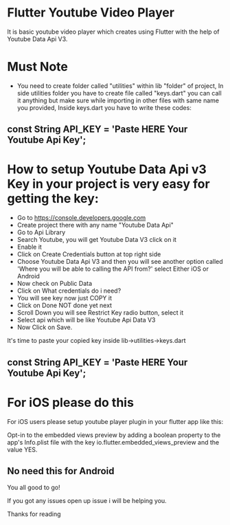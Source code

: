 # Flutter Youtube Video Player 

It is basic youtube video player which creates using Flutter with the help of Youtube Data Api V3.

# Must Note
- You need to create folder called "utilities" within lib "folder" of project, In side utilities folder you have to create file called "keys.dart" you can call it anything but make sure while importing in other files with same name you provided, Inside keys.dart you have to write these codes:

const String API_KEY = 'Paste HERE Your Youtube Api Key';
----------------------------------------------------------

# How to setup Youtube Data Api v3 Key in your project is very easy for getting the key:

-  Go to https://console.developers.google.com
-  Create project there with any name "Youtube Data Api"
-  Go to Api Library
-  Search Youtube, you will get Youtube Data V3 click on it
-  Enable it
-  Click on Create Credentials button at top right side
-  Choose Youtube Data Api V3 and then you will see another option called 'Where you will be able to calling the API from?' select    Either     iOS or Android
-  Now check on Public Data
-  Click on What credentials do i need?
- You will see key now just COPY it
- Click on Done NOT done yet next
- Scroll Down you will see Restrict Key radio button, select it
- Select api which will be like Youtube Api Data V3
- Now Click on Save.

It's time to paste your copied key inside lib->utilities->keys.dart 

const String API_KEY = 'Paste HERE Your Youtube Api Key';
---------------------------------------------------------

# For iOS please do this
For iOS users please setup youtube player plugin in your flutter app like this:

Opt-in to the embedded views preview by adding a boolean property to the app's Info.plist file with the key io.flutter.embedded_views_preview and the value YES.

No need this for Android
---------------------------------------------------------

You all good to go!

If you got any issues open up issue i will be helping you.

Thanks for reading
